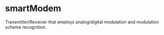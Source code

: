 # smartModem
Transmitter/Receiver that employs analog/digital modulation and modulation scheme recognition.
